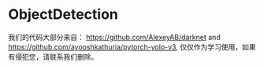# ObjectDetection
我们的代码大部分来自：
https://github.com/AlexeyAB/darknet   and
https://github.com/ayooshkathuria/pytorch-yolo-v3,  仅仅作为学习使用，如果有侵犯您，请联系我们删除。

